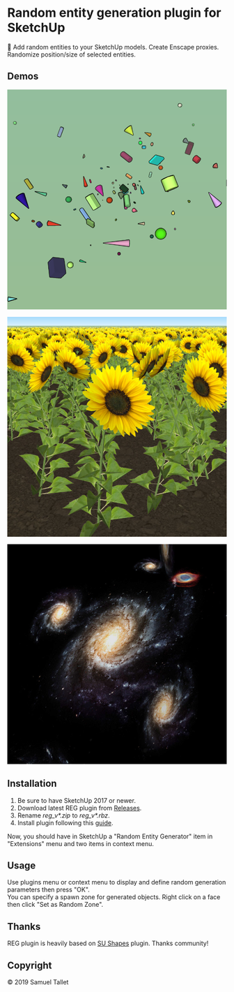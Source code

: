 # Random entity generation plugin for SketchUp

🎲 Add random entities to your SketchUp models. Create Enscape proxies. Randomize position/size of selected entities.

Demos
-----

![REG Plugin Random Demo](https://raw.githubusercontent.com/SamuelTS/SketchUp-Random-Entity-Generator/master/docs/random_demo.png)

![REG Plugin Sunflowers Demo](https://raw.githubusercontent.com/SamuelTS/SketchUp-Random-Entity-Generator/master/docs/sunflowers_demo.jpg)

![REG Plugin Galaxies Demo](https://raw.githubusercontent.com/SamuelTS/SketchUp-Random-Entity-Generator/master/docs/galaxies_demo.jpg)


Installation
------------

1. Be sure to have SketchUp 2017 or newer.
2. Download latest REG plugin from [Releases](https://github.com/SamuelTS/SketchUp-Random-Entity-Generator/releases).
3. Rename *reg_v\*.zip* to *reg_v\*.rbz*.
4. Install plugin following this [guide](https://help.sketchup.com/article/3000263).

Now, you should have in SketchUp a "Random Entity Generator" item in "Extensions" menu and two items in context menu.

Usage
-----

Use plugins menu or context menu to display and define random generation parameters then press "OK".<br>
You can specify a spawn zone for generated objects. Right click on a face then click "Set as Random Zone".

Thanks
------

REG plugin is heavily based on [SU Shapes](https://github.com/SketchUp/sketchup-shapes) plugin. Thanks community!

Copyright
---------

© 2019 Samuel Tallet
